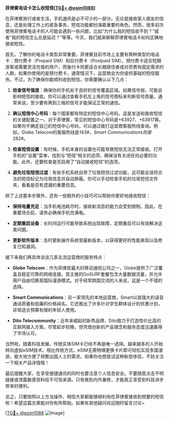 **菲律賓电话卡怎么收短信[[TG💪+ @esim1088](https://t.me/s/esim1088)]**

在菲律賓旅行或者生活，手机通讯是必不可少的一部分。无论是接收家人朋友的信息，还是处理工作上的紧急事务，短信功能都扮演着重要的角色。然而，很多初次使用菲律賓电话卡的人可能会遇到一些问题，比如“为什么我的短信收不到？”或者“我的短信怎么总是延迟？”等等。今天，我们就来聊聊菲律賓电话卡如何正确地接收短信。

首先，了解你的电话卡类型非常重要。菲律賓目前市场上主要有两种类型的电话卡：预付费卡（Prepaid SIM）和后付费卡（Postpaid SIM）。预付费卡适合短期游客或需要灵活充值的用户，而後付卡则更适合长期居住者或对资费有固定需求的人群。如果你使用的是预付费卡，通常情况下，运营商会为你提供基础的短信服务。不过，为了确保你能顺利收到短信，你需要确认以下几点：

1. **检查信号强度**：确保你的手机处于良好的信号覆盖区域。如果信号弱，可能会影响短信的接收。你可以通过查看手机左上角的信号图标来判断信号质量。通常来说，至少要有两到三格的信号才能保证正常的通信。

2. **确认短信中心号码**：每个国家都有特定的短信中心号码，这是发送和接收短信的关键配置之一。对于菲律賓，常见的短信中心号码是+63927、+63917等。如果你不确定自己的短信中心号码，可以通过拨打运营商客服热线查询。例如，Globe Telecom的客服热线是*143#，Smart Communications则是*282#。

3. **检查短信设置**：有时候，手机本身的设置也可能导致短信无法正常接收。打开手机的“设置”菜单，找到与“短信”相关的选项，确保没有关闭任何必要的功能。此外，还要检查是否启用了“自动接收短信”的选项。

4. **避免垃圾短信过滤**：有些手机系统自带了垃圾短信过滤功能，这可能会误将合法的短信标记为垃圾信息并自动屏蔽。你可以手动检查手机的垃圾短信文件夹，看看是否有遗漏的重要信息。

除了上述基本步骤外，还有一些额外的小技巧可以帮助你更好地接收短信：

- **保持电量充足**：当手机电池耗尽时，接收新消息的能力会受到限制。因此，在重要场合前，请务必确保手机充满电。
  
- **定期重启设备**：长时间运行可能导致系统出现故障，定期重启可以有效解决这类问题。

- **更新软件版本**：及时更新操作系统至最新版本，以获得更好的性能表现以及修复已知漏洞。

接下来我们再具体谈谈几家主流运营商的服务特点：

- **Globe Telecom**：作为菲律宾最大的移动通信公司之一，Globe提供了广泛覆盖且稳定可靠的网络连接。其主推的GoSURF套餐包含大量数据流量，并允许用户自由切换至国际漫游模式。对于经常跨国交流的人来说，这是一个不错的选择。

- **Smart Communications**：另一家领先的本地运营商，Smart以其强大的语音通话质量和低廉的价格闻名。它还推出了许多针对学生群体设计的优惠计划，非常适合预算有限的年轻人使用。

- **Dito Telecommunity**：近年来崛起的新秀品牌，Dito致力于打造性价比高的互联网接入方案。尽管起步较晚，但凭借创新的产品理念和服务态度迅速赢得了市场认可。

当然啦，随着科技发展，传统实体SIM卡已经不再是唯一选择。越来越多的人开始转向虚拟eSIM技术。相比传统方式，eSIM无需物理更换卡片即可轻松实现多国漫游，极大地方便了频繁出国人士的需求。如果你也想尝试这种新型体验，不妨关注一下相关产品详情哦！

最后提醒大家，在享受便捷通讯的同时也要注意个人信息安全。不要随意点击不明链接或泄露敏感资料给不可信来源。只有做到内外兼修，才能真正享受到科技进步带来的便利。

总之，只要按照以上方法操作，相信大家都能够顺利地在菲律賓接收到想要的短信啦！希望这篇文章能对你有所帮助。如果有其他疑问欢迎随时留言讨论~

[[TG💪+ @esim1088](https://t.me/s/esim1088) ![Image](https://i.postimg.cc/4NQfJmqS/Snipaste-2025-05-13-00-14-12.png)]
